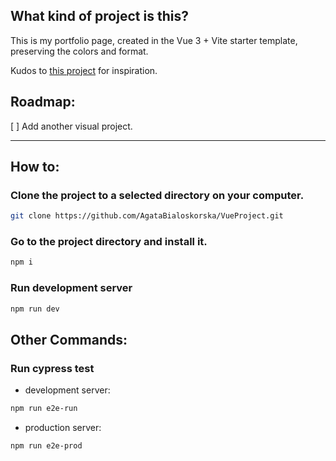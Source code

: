 ## What kind of project is this?

This is my portfolio page, created in the Vue 3 + Vite starter template, preserving the colors and format.

Kudos to [this project](https://www.youtube.com/watch?v=9FVtiJHFCSU) for inspiration.

## Roadmap:

[ ] Add another visual project.

___

## How to:

### Clone the project to a selected directory on your computer.
```sh
git clone https://github.com/AgataBialoskorska/VueProject.git
```

### Go to the project directory and install it.
```sh
npm i
```

### Run development server

```sh
npm run dev
```

## Other Commands: 

### Run cypress test

- development server: 
```sh
npm run e2e-run
```
- production server:
```sh
npm run e2e-prod
```